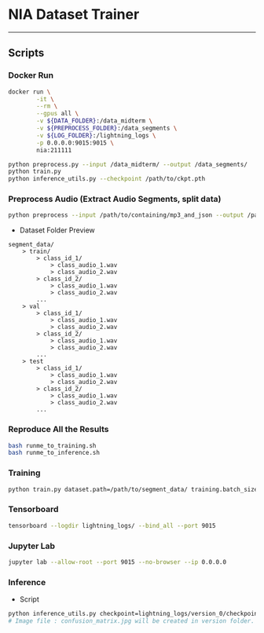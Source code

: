 # NIA Dataset Trainer
---
## Scripts

### Docker Run
```bash
docker run \
        -it \
        --rm \
        --gpus all \
        -v ${DATA_FOLDER}:/data_midterm \
        -v ${PREPROCESS_FOLDER}:/data_segments \
        -v ${LOG_FOLDER}:/lightning_logs \
        -p 0.0.0.0:9015:9015 \
        nia:211111
```
```bash
python preprocess.py --input /data_midterm/ --output /data_segments/
python train.py
python inference_utils.py --checkpoint /path/to/ckpt.pth
```

### Preprocess Audio (Extract Audio Segments, split data)

```bash
python preprocess --input /path/to/containing/mp3_and_json --output /path/to/segment_data/
```

- Dataset Folder Preview

```
segment_data/
    > train/
        > class_id_1/
            > class_audio_1.wav
            > class_audio_2.wav
        > class_id_2/
            > class_audio_1.wav
            > class_audio_2.wav
        ...
    > val
        > class_id_1/
            > class_audio_1.wav
            > class_audio_2.wav
        > class_id_2/
            > class_audio_1.wav
            > class_audio_2.wav
        ...
    > test
        > class_id_1/
            > class_audio_1.wav
            > class_audio_2.wav
        > class_id_2/
            > class_audio_1.wav
            > class_audio_2.wav
        ...
```

### Reproduce All the Results
```bash
bash runme_to_training.sh
bash runme_to_inference.sh
```

### Training

```bash
python train.py dataset.path=/path/to/segment_data/ training.batch_size=128
```

### Tensorboard
```bash
tensorboard --logdir lightning_logs/ --bind_all --port 9015
```

### Jupyter Lab
```bash
jupyter lab --allow-root --port 9015 --no-browser --ip 0.0.0.0
```

### Inference
- Script
```bash
python inference_utils.py checkpoint=lightning_logs/version_0/checkpoints/model-epoch\=0031-val_f1\=0.621.ckpt
# Image file : confusion_matrix.jpg will be created in version folder.
```
